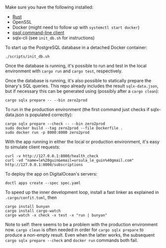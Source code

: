 Make sure you have the following installed:
- [Rust](https://www.rust-lang.org/tools/install)
- OpenSSL
- Docker (might need to follow up with `systemctl start docker`)
- [psql command-line client](https://blog.timescale.com/blog/how-to-install-psql-on-mac-ubuntu-debian-windows)
- sqlx-cli (see `init_db.sh` for instructions)

To start up the PostgreSQL database in a detached Docker container:
```
./scripts/init_db.sh
```

Once the database is running, it's possible to run and test in the local environment with `cargo run` and `cargo test`, respectively.

Once the database is running, it's also possible to statically prepare the binary's SQL queries. This repo already includes the result `sqlx-data.json`, but if necessary this can be generated using (possibly after a `cargo clean`):
```
cargo sqlx prepare -- --bin zero2prod
```

To run in the production environment (the first command just checks if sqlx-data.json is populated correctly):
```
cargo sqlx prepare --check -- --bin zero2prod
sudo docker build --tag zero2prod --file Dockerfile .
sudo docker run -p 8000:8000 zero2prod
```

With the app running in either the local or production environment, it's easy to simulate client requests:
```
curl -v http://127.0.0.1:8000/health_check
curl -vd "name=le%20guin&email=ursula_le_guin%40gmail.com" http://127.0.0.1:8000/subscriptions
```

To deploy the app on DigitalOcean's servers:
```
doctl apps create --spec spec.yaml
```

To speed up the inner development loop, install a fast linker as explained in `.cargo/confit.toml`, then
```
cargo install bunyan
cargo install cargo-watch
cargo watch -x check -x test -x "run | bunyan"
```

Note to self: there seems to be a problem with the production environment now. `cargo clean` is often needed in order for `cargo sqlx prepare` to produce a non-empty result. Even when the latter works, the subsequent `cargo sqlx prepare --check` and `docker run` commands both fail.
